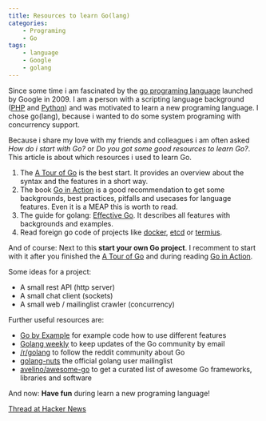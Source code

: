```yaml
---
title: Resources to learn Go(lang)
categories:
    - Programing
    - Go
tags:
    - language
    - Google
    - golang
---
```

Since some time i am fascinated by the [go programing language](http://golang.org/) launched by Google in 2009.
I am a person with a scripting language background ([PHP](http://php.net/) and [Python](https://www.python.org/)) and was motivated to learn a new programing language.
I chose go(lang), because i wanted to do some system programing with concurrency support.

Because i share my love with my friends and colleagues i am often asked *How do i start with Go?* or *Do you got some good resources to learn Go?*.
This article is about which resources i used to learn Go.

1. The [A Tour of Go](http://tour.golang.org/) is the best start. It provides an overview about the syntax and the features in a short way.
2. The book [Go in Action](http://www.goinactionbook.com/) is a good recommendation to get some backgrounds, best practices, pitfalls and usecases for language features. Even it is a MEAP this is worth to read.
3. The guide for golang: [Effective Go](https://golang.org/doc/effective_go.html). It describes all features with backgrounds and examples.
4. Read foreign go code of projects like [docker](https://github.com/docker/docker), [etcd](https://github.com/coreos/etcd) or [termius](https://github.com/kelseyhightower/terminus).

And of course: Next to this **start your own Go project**.
I recomment to start with it after you finished the [A Tour of Go](http://tour.golang.org/) and during reading [Go in Action](http://www.goinactionbook.com/).

Some ideas for a project:
* A small rest API (http server)
* A small chat client (sockets)
* A small web / mailinglist crawler (concurrency)

Further useful resources are:
* [Go by Example](https://gobyexample.com/) for example code how to use different features
* [Golang weekly](http://golangweekly.com/) to keep updates of the Go community by email
* [/r/golang](http://www.reddit.com/r/golang) to follow the reddit community about Go
* [golang-nuts](https://groups.google.com/forum/#!forum/golang-nuts) the official golang user mailinglist
* [avelino/awesome-go](https://github.com/avelino/awesome-go) to get a curated list of awesome Go frameworks, libraries and software

And now: **Have fun** during learn a new programing language!

[Thread at Hacker News](https://news.ycombinator.com/item?id=9751121)